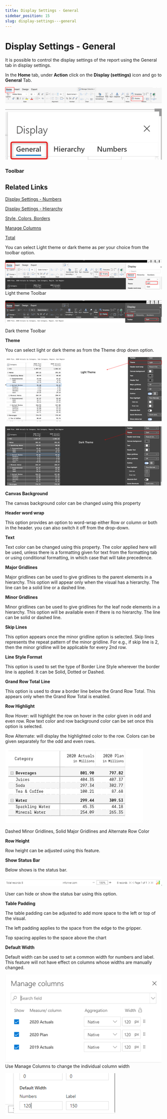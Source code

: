 ```yaml
---
title: Display Settings - General
sidebar_position: 15
slug: display-settings---general
---
```

# Display Settings - General

It is possible to control the display settings of the report using the General tab in display settings.

In the **Home** tab, under **Action** click on the **Display (settings)** icon and go to **General** Tab.

![Untitled](/img/Setting/General/general1.png)

![Genral tab.jpg](/img/Setting/General/general2.jpg)

### **Toolbar**

## Related Links

[Display Settings - Numbers](https://www.notion.so/Display-Settings-Numbers-75a4c2e462394aa0b778238bf36af1bc)

[Display Settings - Hierarchy](https://www.notion.so/Display-Settings-Hierarchy-3b103cd8025f4b5994049e6508020396)

[Style, Colors, Borders](https://www.notion.so/Style-Colors-Borders-01f324e80d53439e8e0e834939833e24)

[Manage Columns](https://www.notion.so/Manage-Columns-bdd18023402a4567b5dbf0fbea542c4c)

[Total](https://www.notion.so/Total-1e7a1947efa04bbb92342daf9f8c437d)

You can select Light theme or dark theme as per your choice from the toolbar option. 

![Light theme Toolbar](/img/Setting/General/general3.png)
Light theme Toolbar

![Dark theme Toolbar](/img/Setting/General/general4.png)

Dark theme Toolbar

**Theme**

You can select light or dark theme as from the Theme drop down option. 

![Untitled](/img/Setting/General/general5.png)

![Untitled](/img/Setting/General/general6.png)

**Canvas Background**

The canvas background color can be changed using this property

**Header word wrap**

This option provides an option to word-wrap either Row or column or both in the header. you can also switch it off from the drop-down.

**Text**

Text color can be changed using this property. The color applied here will be used, unless there is a formatting given for text from the formatting tab or using conditional formatting, in which case that will take precedence.

**Major Gridlines**

Major gridlines can be used to give gridlines to the parent elements in a hierarchy. This option will appear only when the visual has a hierarchy. The line can be a solid line or a dashed line.

**Minor Gridlines**

Minor gridlines can be used to give gridlines for the leaf node elements in a hierarchy. This option will be available even if there is no hierarchy. The line can be solid or dashed line.

**Skip Lines**

This option appears once the minor gridline option is selected. Skip lines represents the repeat pattern of the minor gridline. For e.g., if skip line is 2, then the minor gridline will be applicable for every 2nd row.

**Line Style Format**

This option is used to set the type of Border Line Style wherever the border line is applied. It can be Solid, Dotted or Dashed.

**Grand Row Total** **Line** 

This option is used to draw a border line below the Grand Row Total. This appears only when the Grand Row Total is enabled.

**Row Highlight**

Row Hover: will highlight the row on hover in the color given in odd and even row. Row text color and row background color can be set once this option is selected.

Row Alternate: will display the highlighted color to the row. Colors can be given separately for the odd and even rows.

![Dashed Minor Gridlines, Solid Major Gridlines and Alternate Row Color ](/img/Setting/General/general7.png)

Dashed Minor Gridlines, Solid Major Gridlines and Alternate Row Color 

**Row Height**

Row height can be adjusted using this feature.

**Show Status Bar**

Below shows is the status bar.

![Untitled](/img/Setting/General/general8.png)

User can hide or show the status bar using this option.

**Table Padding**

The table padding can be adjusted to add more space to the left or top of the visual.

The left padding applies to the space from the edge to the gripper.

Top spacing applies to the space above the chart

**Default Width**

Default width can be used to set a common width for numbers and label. This feature will not have effect on columns whose widths are manually changed.

![Use Manage Columns to change the individual column width](/img/Setting/General/general9.png)
Use Manage Columns to change the individual column width

![Untitled](/img/Setting/General/general10.png)